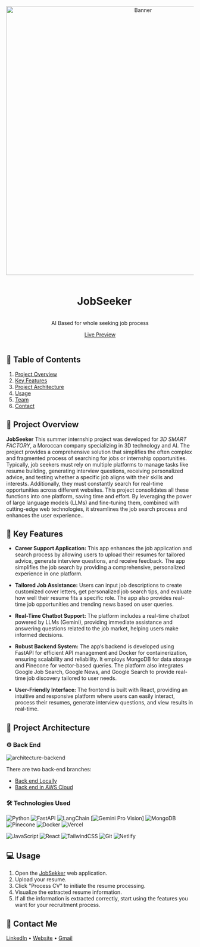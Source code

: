 <div align="center">
  <a href="https://teethseg.vercel.app/">
    <img src="https://github.com/IbtissamEchchaibi19/JobSeeker-AI-3D-smart-factory-/blob/f6cc7d03593dad54f00f80e98214e99db0318d5f/Screenshot%202024-09-15%20220715.png" alt="Banner" width="720">
  </a>

  <div id="user-content-toc">
    <ul>
      <summary><h1 style="display: inline-block;">JobSeeker</h1></summary>
    </ul>
  </div>
  
  <p>AI Based for whole seeking job process</p>
    <a href="https://hiringwebsite.netlify.app/" target="_blank">Live Preview</a>
</div>
<br>

## 📝 Table of Contents

1. [ Project Overview ](#introduction)
2. [ Key Features ](#features)
3. [ Project Architecture ](#arch)
4. [ Usage ](#usage)
5. [ Team ](#team)
6. [ Contact ](#contact)

<a name="introduction"></a>
## 🔬 Project Overview 

**JobSeeker** This summer internship project was developed for *3D SMART FACTORY*, a Moroccan company specializing in 3D technology and AI. The project provides a comprehensive solution that simplifies the often complex and fragmented process of searching for jobs or internship opportunities. Typically, job seekers must rely on multiple platforms to manage tasks like resume building, generating interview questions, receiving personalized advice, and testing whether a specific job aligns with their skills and interests. Additionally, they must constantly search for real-time opportunities across different websites. This project consolidates all these functions into one platform, saving time and effort. By leveraging the power of large language models (LLMs) and fine-tuning them, combined with cutting-edge web technologies, it streamlines the job search process and enhances the user experience..

## 🔌 Key Features

- **Career Support Application:** This app enhances the job application and search process by allowing users to upload their resumes for tailored advice, generate interview questions, and receive feedback. The app simplifies the job search by providing a comprehensive, personalized experience in one platform.

- **Tailored Job Assistance:** Users can input job descriptions to create customized cover letters, get personalized job search tips, and evaluate how well their resume fits a specific role. The app also provides real-time job opportunities and trending news based on user queries.

- **Real-Time Chatbot Support:** The platform includes a real-time chatbot powered by LLMs (Gemini), providing immediate assistance and answering questions related to the job market, helping users make informed decisions.

- **Robust Backend System:** The app’s backend is developed using FastAPI for efficient API management and Docker for containerization, ensuring scalability and reliability. It employs MongoDB for data storage and Pinecone for vector-based queries. The platform also integrates Google Job Search, Google News, and Google Search to provide real-time job discovery tailored to user needs.
- **User-Friendly Interface:** The frontend is built with React, providing an intuitive and responsive platform where users can easily interact, process their resumes, generate interview questions, and view results in real-time.


<a name="arch"></a>
## 📝 Project Architecture

### ⚙️ Back End

![architecture-backend](https://github.com/Hamagistral/TeethSeg/assets/66017329/3eddbe6e-1afb-4a52-8128-006367c0d670)

There are two back-end branches:

- [Back end Locally](https://github.com/Hamagistral/TeethSeg/tree/backend_local)
- [Back end in AWS Cloud](https://github.com/Hamagistral/TeethSeg/tree/backend_aws)

### 🛠️ Technologies Used

![Python](https://img.shields.io/badge/python-3670A0?style=for-the-badge&logo=python&logoColor=ffdd54)
![FastAPI](https://img.shields.io/badge/FastAPI-005571?style=for-the-badge&logo=fastapi)
![LangChain](https://img.shields.io/badge/LangChain-%234F7D8C.svg?style=for-the-badge&logo=langchain&logoColor=white)
[![Gemini Pro Vision](https://img.shields.io/badge/Gemini%20Pro%20Vision-blue?style=for-the-badge&logo=text&logoColor=white)]
![MongoDB](https://img.shields.io/badge/MongoDB-%2347A248.svg?style=for-the-badge&logo=mongodb&logoColor=white)
![Pinecone](https://img.shields.io/badge/Pinecone-%2300D084.svg?style=for-the-badge&logo=pinecone&logoColor=white)
![Docker](https://img.shields.io/badge/docker-%230db7ed.svg?style=for-the-badge&logo=docker&logoColor=white)
![Vercel](https://img.shields.io/badge/vercel-%23000000.svg?style=for-the-badge&logo=vercel&logoColor=white)




![JavaScript](https://img.shields.io/badge/javascript-%23323330.svg?style=for-the-badge&logo=javascript&logoColor=%23F7DF1E)
![React](https://img.shields.io/badge/react-%2320232a.svg?style=for-the-badge&logo=react&logoColor=%2361DAFB)
![TailwindCSS](https://img.shields.io/badge/tailwindcss-%2338B2AC.svg?style=for-the-badge&logo=tailwind-css&logoColor=white)
![Git](https://img.shields.io/badge/git-%23F05032.svg?style=for-the-badge&logo=git&logoColor=white)
![Netlify](https://img.shields.io/badge/netlify-%23000000.svg?style=for-the-badge&logo=netlify&logoColor=white)


<a name="usage"></a>
## 💻 Usage

1. Open the [JobSekker](https://hiringwebsite.netlify.app/) web application.
2. Upload your resume.
3. Click "Process CV" to initiate the resume processing.
4. Visualize the extracted resume information.
5. If all the information is extracted correctly, start using the features you want for your recruitment process.

<a name="contact"></a>
## 📨 Contact Me

[LinkedIn](https://www.linkedin.com/in/hamza-elbelghiti/) •
[Website](https://Hamagistral.me) •
[Gmail](hamza.lbelghiti@gmail.com)
